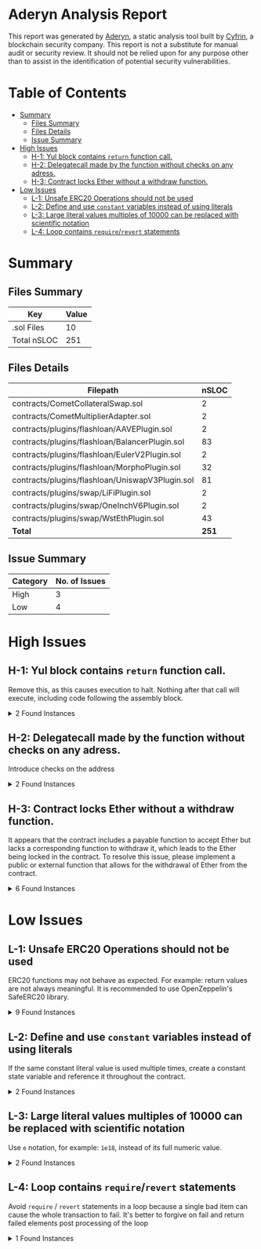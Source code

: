 # Aderyn Analysis Report

This report was generated by [Aderyn](https://github.com/Cyfrin/aderyn), a static analysis tool built by [Cyfrin](https://cyfrin.io), a blockchain security company. This report is not a substitute for manual audit or security review. It should not be relied upon for any purpose other than to assist in the identification of potential security vulnerabilities.

# Table of Contents

- [Summary](#summary)
  - [Files Summary](#files-summary)
  - [Files Details](#files-details)
  - [Issue Summary](#issue-summary)
- [High Issues](#high-issues)
  - [H-1: Yul block contains `return` function call.](#h-1-yul-block-contains-return-function-call)
  - [H-2: Delegatecall made by the function without checks on any adress.](#h-2-delegatecall-made-by-the-function-without-checks-on-any-adress)
  - [H-3: Contract locks Ether without a withdraw function.](#h-3-contract-locks-ether-without-a-withdraw-function)
- [Low Issues](#low-issues)
  - [L-1: Unsafe ERC20 Operations should not be used](#l-1-unsafe-erc20-operations-should-not-be-used)
  - [L-2: Define and use `constant` variables instead of using literals](#l-2-define-and-use-constant-variables-instead-of-using-literals)
  - [L-3: Large literal values multiples of 10000 can be replaced with scientific notation](#l-3-large-literal-values-multiples-of-10000-can-be-replaced-with-scientific-notation)
  - [L-4: Loop contains `require`/`revert` statements](#l-4-loop-contains-requirerevert-statements)

# Summary

## Files Summary

| Key         | Value |
| ----------- | ----- |
| .sol Files  | 10    |
| Total nSLOC | 251   |

## Files Details

| Filepath                                        | nSLOC   |
| ----------------------------------------------- | ------- |
| contracts/CometCollateralSwap.sol               | 2       |
| contracts/CometMultiplierAdapter.sol            | 2       |
| contracts/plugins/flashloan/AAVEPlugin.sol      | 2       |
| contracts/plugins/flashloan/BalancerPlugin.sol  | 83      |
| contracts/plugins/flashloan/EulerV2Plugin.sol   | 2       |
| contracts/plugins/flashloan/MorphoPlugin.sol    | 32      |
| contracts/plugins/flashloan/UniswapV3Plugin.sol | 81      |
| contracts/plugins/swap/LiFiPlugin.sol           | 2       |
| contracts/plugins/swap/OneInchV6Plugin.sol      | 2       |
| contracts/plugins/swap/WstEthPlugin.sol         | 43      |
| **Total**                                       | **251** |

## Issue Summary

| Category | No. of Issues |
| -------- | ------------- |
| High     | 3             |
| Low      | 4             |

# High Issues

## H-1: Yul block contains `return` function call.

Remove this, as this causes execution to halt. Nothing after that call will execute, including code following the assembly block.

<details><summary>2 Found Instances</summary>

- Found in contracts/CometCollateralSwap.sol [Line: 182](contracts/CometCollateralSwap.sol#L182)

  ```solidity
              return(0x00, 0x20)
  ```

- Found in contracts/CometMultiplierAdapter.sol [Line: 99](contracts/CometMultiplierAdapter.sol#L99)

  ```solidity
              return(0x00, 0x20)
  ```

</details>

## H-2: Delegatecall made by the function without checks on any adress.

Introduce checks on the address

<details><summary>2 Found Instances</summary>

- Found in contracts/CometMultiplierAdapter.sol [Line: 151](contracts/CometMultiplierAdapter.sol#L151)

  ```solidity
      function withdrawMultiplier(
  ```

- Found in contracts/CometMultiplierAdapter.sol [Line: 164](contracts/CometMultiplierAdapter.sol#L164)

  ```solidity
      function withdrawMultiplierBySig(
  ```

</details>

## H-3: Contract locks Ether without a withdraw function.

It appears that the contract includes a payable function to accept Ether but lacks a corresponding function to withdraw it, which leads to the Ether being locked in the contract. To resolve this issue, please implement a public or external function that allows for the withdrawal of Ether from the contract.

<details><summary>6 Found Instances</summary>

- Found in contracts/CometMultiplierAdapter.sol [Line: 28](contracts/CometMultiplierAdapter.sol#L28)

  ```solidity
  contract CometMultiplierAdapter is ReentrancyGuard, ICometMultiplierAdapter, IAllowBySig {
  ```

- Found in contracts/plugins/flashloan/AAVEPlugin.sol [Line: 17](contracts/plugins/flashloan/AAVEPlugin.sol#L17)

  ```solidity
  contract AAVEPlugin is ICometFlashLoanPlugin {
  ```

- Found in contracts/plugins/flashloan/BalancerPlugin.sol [Line: 17](contracts/plugins/flashloan/BalancerPlugin.sol#L17)

  ```solidity
  contract BalancerPlugin is IFlashLoanRecipient, ICometFlashLoanPlugin {
  ```

- Found in contracts/plugins/flashloan/EulerV2Plugin.sol [Line: 16](contracts/plugins/flashloan/EulerV2Plugin.sol#L16)

  ```solidity
  contract EulerV2Plugin is ICometFlashLoanPlugin {
  ```

- Found in contracts/plugins/flashloan/MorphoPlugin.sol [Line: 15](contracts/plugins/flashloan/MorphoPlugin.sol#L15)

  ```solidity
  contract MorphoPlugin is ICometFlashLoanPlugin {
  ```

- Found in contracts/plugins/flashloan/UniswapV3Plugin.sol [Line: 16](contracts/plugins/flashloan/UniswapV3Plugin.sol#L16)

  ```solidity
  contract UniswapV3Plugin is ICometFlashLoanPlugin {
  ```

</details>

# Low Issues

## L-1: Unsafe ERC20 Operations should not be used

ERC20 functions may not behave as expected. For example: return values are not always meaningful. It is recommended to use OpenZeppelin's SafeERC20 library.

<details><summary>9 Found Instances</summary>

- Found in contracts/CometCollateralSwap.sol [Line: 151](contracts/CometCollateralSwap.sol#L151)

  ```solidity
          asset.approve(address(comet), debt);
  ```

- Found in contracts/CometCollateralSwap.sol [Line: 355](contracts/CometCollateralSwap.sol#L355)

  ```solidity
              asset.approve(address(comet), balance);
  ```

- Found in contracts/CometMultiplierAdapter.sol [Line: 287](contracts/CometMultiplierAdapter.sol#L287)

  ```solidity
          IERC20(collateral).approve(address(market), totalAmount);
  ```

- Found in contracts/CometMultiplierAdapter.sol [Line: 318](contracts/CometMultiplierAdapter.sol#L318)

  ```solidity
          IERC20(data.asset).approve(address(market), data.debt);
  ```

- Found in contracts/plugins/flashloan/AAVEPlugin.sol [Line: 71](contracts/plugins/flashloan/AAVEPlugin.sol#L71)

  ```solidity
          IERC20(asset).approve(flp, amount);
  ```

- Found in contracts/plugins/flashloan/MorphoPlugin.sol [Line: 39](contracts/plugins/flashloan/MorphoPlugin.sol#L39)

  ```solidity
          IERC20(baseAsset).approve(flp, amount);
  ```

- Found in contracts/plugins/swap/LiFiPlugin.sol [Line: 38](contracts/plugins/swap/LiFiPlugin.sol#L38)

  ```solidity
          IERC20(srcToken).approve(router, amountIn);
  ```

- Found in contracts/plugins/swap/OneInchV6Plugin.sol [Line: 37](contracts/plugins/swap/OneInchV6Plugin.sol#L37)

  ```solidity
          IERC20(srcToken).approve(router, amountIn);
  ```

- Found in contracts/plugins/swap/WstEthPlugin.sol [Line: 61](contracts/plugins/swap/WstEthPlugin.sol#L61)

  ```solidity
          IERC20(stEth).approve(wstEth, stAmount);
  ```

</details>

## L-2: Define and use `constant` variables instead of using literals

If the same constant literal value is used multiple times, create a constant state variable and reference it throughout the contract.

<details><summary>2 Found Instances</summary>

- Found in contracts/CometMultiplierAdapter.sol [Line: 419](contracts/CometMultiplierAdapter.sol#L419)

  ```solidity
              Math.mulDiv(collateralAmount, price, 10 ** AggregatorV3Interface(info.priceFeed).decimals()),
  ```

- Found in contracts/CometMultiplierAdapter.sol [Line: 454](contracts/CometMultiplierAdapter.sol#L454)

  ```solidity
          return 10 ** AggregatorV3Interface(priceFeed).decimals() * scale;
  ```

</details>

## L-3: Large literal values multiples of 10000 can be replaced with scientific notation

Use `e` notation, for example: `1e18`, instead of its full numeric value.

<details><summary>2 Found Instances</summary>

- Found in contracts/CometCollateralSwap.sol [Line: 66](contracts/CometCollateralSwap.sol#L66)

  ```solidity
      uint16 public constant BPS_DROP_DENOMINATOR = 10_000;
  ```

- Found in contracts/CometMultiplierAdapter.sol [Line: 32](contracts/CometMultiplierAdapter.sol#L32)

  ```solidity
  uint256 constant LEVERAGE_PRECISION = 10_000;
  ```

</details>

## L-4: Loop contains `require`/`revert` statements

Avoid `require` / `revert` statements in a loop because a single bad item can cause the whole transaction to fail. It's better to forgive on fail and return failed elements post processing of the loop

<details><summary>1 Found Instances</summary>

- Found in contracts/CometMultiplierAdapter.sol [Line: 57](contracts/CometMultiplierAdapter.sol#L57)

  ```solidity
          for (uint256 i = 0; i < _plugins.length; i++) {
  ```

</details>
